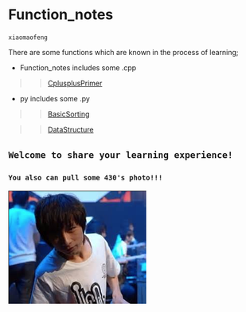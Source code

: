 # Function_notes
`xiaomaofeng`

There are some functions which are known in the process of learning;

* Function_notes includes some .cpp
>>[CplusplusPrimer](https://github.com/xiaomaofeng/Function_notes/tree/master/cpp/CplusplusPrimer "Some example from CplusplusPrimer!")

* py includes some .py
>>[BasicSorting](https://github.com/xiaomaofeng/Function_notes/tree/master/py/BasicsSorting)

>>[DataStructure](https://github.com/xiaomaofeng/Function_notes/tree/master/py/DataStructure)



## `Welcome to share your learning experience!`

### `You also can pull some 430's photo!!!`

[![小轮子冲鸭](https://github.com/xiaomaofeng/Function_notes/blob/master/PictureFor430/Snipaste_2018-12-12_10-27-21.png)](https://weibo.com/ig430)

